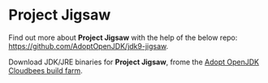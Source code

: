 # Project Jigsaw

Find out more about **Project Jigsaw** with the help of the below repo: 
https://github.com/AdoptOpenJDK/jdk9-jigsaw.

Download JDK/JRE binaries for **Project Jigsaw**, frome the [Adopt OpenJDK Cloudbees build farm](https://adopt-openjdk.ci.cloudbees.com/view/OpenJDK/job/project-jigsaw-openjdk-1.9-linux-x86_64/lastSuccessfulBuild/artifact/).
